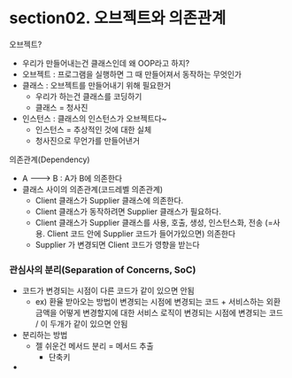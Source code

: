# section02. 오브젝트와 의존관계
오브젝트?
* 우리가 만들어내는건 클래스인데 왜 OOP라고 하지?
* 오브젝트 : 프로그램을 실행하면 그 때 만들어져서 동작하는 무엇인가
* 클래스 : 오브젝트를 만들어내기 위해 필요한거
  * 우리가 하는건 클래스를 코딩하기
  * 클래스 = 청사진
* 인스턴스 : 클래스의 인스턴스가 오브젝트다~
  * 인스턴스 = 추상적인 것에 대한 실체
  * 청사진으로 무언가를 만들어낸거


의존관계(Dependency)
* A ---> B : A가 B에 의존한다
* 클래스 사이의 의존관계(코드레벨 의존관계)
  * Client 클래스가 Supplier 클래스에 의존한다.
  * Client 클래스가 동작하려면 Supplier 클래스가 필요하다.
  * Client 클래스가 Supplier 클래스를 사용, 호출, 생성, 인스턴스화, 전송 (=사용. Client 코드 안에 Supplier 코드가 들어가있으면) 의존한다
  * Supplier 가 변경되면 Client 코드가 영향을 받는다

### 관심사의 분리(Separation of Concerns, SoC)
* 코드가 변경되는 시점이 다른 코드가 같이 있으면 안됨
  * ex) 환율 받아오는 방법이 변경되는 시점에 변경되는 코드 + 서비스하는 외환 금액을 어떻게 변경할지에 대한 서비스 로직이 변경되는 시점에 변경되는 코드 / 이 두개가 같이 있으면 안됨
* 분리하는 방법
  * 젤 쉬운건 메서드 분리 = 메서드 추출
    * 단축키
* 

